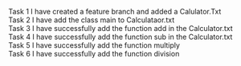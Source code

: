 Task 1
I have created a feature branch and added a Calulator.Txt
<br>
Task 2
I have add the class main to  Calculataor.txt
<br>
Task 3
I have successfully add the function add in the Calculator.txt
<br>
Task 4
I have successfully add the function sub in the Calculator.txt
<br>
Task 5
I have successfully add the function multiply
<br>
Task 6
I have successfully add the function division 
